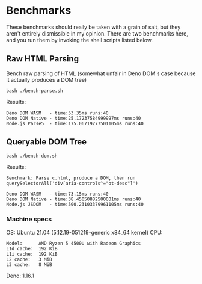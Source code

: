 # Benchmarks
These benchmarks should really be taken with a grain of salt, but they aren't
entirely dismissible in my opinion. There are two benchmarks here, and you run 
them by invoking the shell scripts listed below.

## Raw HTML Parsing
Bench raw parsing of HTML (somewhat unfair in Deno DOM's case because
it actually produces a DOM tree)

```
bash ./bench-parse.sh
```

Results:
```
Deno DOM WASM   - time:53.35ms runs:40
Deno DOM Native - time:25.17237584999997ms runs:40
Node.js Parse5  - time:175.06719277501105ms runs:40
```

## Queryable DOM Tree
```
bash ./bench-dom.sh
```

Results:
```
Benchmark: Parse c.html, produce a DOM, then run
querySelectorAll('div[aria-controls^="ot-desc"]')

Deno DOM WASM   - time:73.15ms runs:40
Deno DOM Native - time:38.45050882500001ms runs:40
Node.js JSDOM   - time:500.23103379961105ms runs:40
```

### Machine specs
OS: Ubuntu 21.04 (5.12.19-051219-generic x84\_64 kernel)
CPU: 
```
Model:      AMD Ryzen 5 4500U with Radeon Graphics
L1d cache:  192 KiB
L1i cache:  192 KiB
L2 cache:   3 MiB
L3 cache:   8 MiB
```
Deno: 1.16.1

